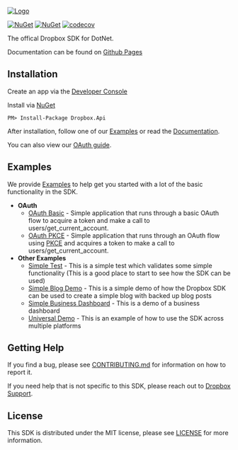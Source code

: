 [![Logo][logo]](repo)

[![NuGet](https://img.shields.io/badge/Frameworks-.NetFramework%204.5%20%7C%20.NetStandard%202.0-blue)](https://www.nuget.org/packages/Dropbox.Api)
[![NuGet](https://img.shields.io/nuget/v/Dropbox.Api.svg)](https://www.nuget.org/packages/Dropbox.Api)
[![codecov](https://codecov.io/gh/dropbox/dropbox-sdk-dotnet/branch/master/graph/badge.svg)](https://codecov.io/gh/dropbox/dropbox-sdk-dotnet)

The offical Dropbox SDK for DotNet.

Documentation can be found on [Github Pages][documentation]

## Installation

Create an app via the [Developer Console][devconsole]

Install via [NuGet](https://www.nuget.org/)

```
PM> Install-Package Dropbox.Api
```

After installation, follow one of our [Examples][examples] or read the [Documentation][documentation].

You can also view our [OAuth guide][oauthguide].

## Examples

We provide [Examples][examples] to help get you started with a lot of the basic functionality in the SDK.

- **OAuth**
    - [OAuth Basic](https://github.com/dropbox/dropbox-sdk-dotnet/tree/master/dropbox-sdk-dotnet/Examples/OauthBasic) - Simple application that runs through a basic OAuth flow to acquire a token and make a call to users/get_current_account.
    - [OAuth PKCE](https://github.com/dropbox/dropbox-sdk-dotnet/tree/master/dropbox-sdk-dotnet/Examples/OAuthPKCE) - Simple application that runs through an OAuth flow using [PKCE](https://oauth.net/2/pkce/) and acquires a token to make a call to users/get_current_account.
- **Other Examples**
    - [Simple Test](https://github.com/dropbox/dropbox-sdk-dotnet/tree/master/dropbox-sdk-dotnet/Examples/SimpleTest) - This is a simple test which validates some simple functionality (This is a good place to start to see how the SDK can be used)
    - [Simple Blog Demo](https://github.com/dropbox/dropbox-sdk-dotnet/tree/master/dropbox-sdk-dotnet/Examples/SimpleBlogDemo) - This is a simple demo of how the Dropbox SDK can be used to create a simple blog with backed up blog posts
    - [Simple Business Dashboard](https://github.com/dropbox/dropbox-sdk-dotnet/tree/master/dropbox-sdk-dotnet/Examples/SimpleBusinessDashboard) - This is a demo of a business dashboard
    - [Universal Demo](https://github.com/dropbox/dropbox-sdk-dotnet/tree/master/dropbox-sdk-dotnet/Examples/UniversalDemo/UniversalDemo) - This is an example of how to use the SDK across multiple platforms

## Getting Help

If you find a bug, please see [CONTRIBUTING.md][contributing] for information on how to report it.

If you need help that is not specific to this SDK, please reach out to [Dropbox Support][support].

## License

This SDK is distributed under the MIT license, please see [LICENSE][license] for more information.

[logo]: logo
[repo]: https://github.com/dropbox/dropbox-sdk-dotnet
[documentation]: http://dropbox.github.io/dropbox-sdk-dotnet/html/R_Project_DotNetApiDocumentation.htm
[examples]: https://github.com/dropbox/dropbox-sdk-dotnet/tree/master/dropbox-sdk-dotnet/Examples
[license]: https://github.com/dropbox/dropbox-sdk-dotnet/blob/master/LICENSE
[contributing]: https://github.com/dropbox/dropbox-sdk-dotnet/blob/master/CONTRIBUTING.md
[devconsole]: https://dropbox.com/developers/apps
[oauthguide]: https://www.dropbox.com/lp/developers/reference/oauth-guide
[support]: https://www.dropbox.com/developers/contact
